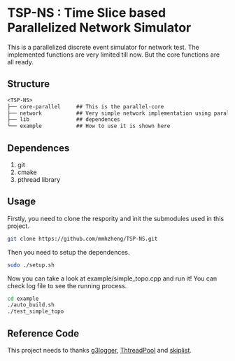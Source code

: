 # TSP-NS : Time Slice based Parallelized Network Simulator

This is a parallelized discrete event simulator for network test. The implemented functions are very limited till now. But the core functions are all ready.

## Structure
``` txt
<TSP-NS>
├── core-parallel     ## This is the parallel-core  
├── network           ## Very simple network implementation using parallel-core  
├── lib               ## dependences
└── example           ## How to use it is shown here  
```
 

## Dependences
1. git
2. cmake
3. pthread library

## Usage
Firstly, you need to clone the respority and init the submodules used in this project.
``` bash
git clone https://github.com/mmhzheng/TSP-NS.git
```
Then you need to setup the dependences.
```bash
sudo ./setup.sh
```
Now you can take a look at example/simple_topo.cpp and run it! You can check log file to see the running process.
```bash
cd example
./auto_build.sh
./test_simple_topo
```

## Reference Code
This project needs to thanks  [g3logger](https://github.com/KjellKod/g3log.git), [ThtreadPool](https://github.com/progschj/ThreadPool.git) and [skiplist](https://github.com/greensky00/skiplist).